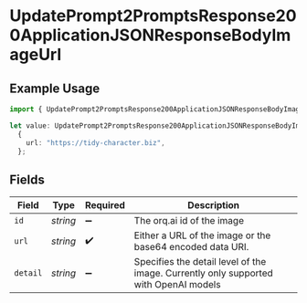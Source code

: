 # UpdatePrompt2PromptsResponse200ApplicationJSONResponseBodyImageUrl

## Example Usage

```typescript
import { UpdatePrompt2PromptsResponse200ApplicationJSONResponseBodyImageUrl } from "orq-poc-typescript-multi-env-version/models/operations";

let value: UpdatePrompt2PromptsResponse200ApplicationJSONResponseBodyImageUrl =
  {
    url: "https://tidy-character.biz",
  };
```

## Fields

| Field                                                                                | Type                                                                                 | Required                                                                             | Description                                                                          |
| ------------------------------------------------------------------------------------ | ------------------------------------------------------------------------------------ | ------------------------------------------------------------------------------------ | ------------------------------------------------------------------------------------ |
| `id`                                                                                 | *string*                                                                             | :heavy_minus_sign:                                                                   | The orq.ai id of the image                                                           |
| `url`                                                                                | *string*                                                                             | :heavy_check_mark:                                                                   | Either a URL of the image or the base64 encoded data URI.                            |
| `detail`                                                                             | *string*                                                                             | :heavy_minus_sign:                                                                   | Specifies the detail level of the image. Currently only supported with OpenAI models |